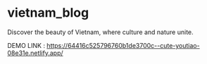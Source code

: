 # vietnam_blog
Discover the beauty of Vietnam, where culture and nature unite.

DEMO LINK : https://64416c525796760b1de3700c--cute-youtiao-08e31e.netlify.app/

